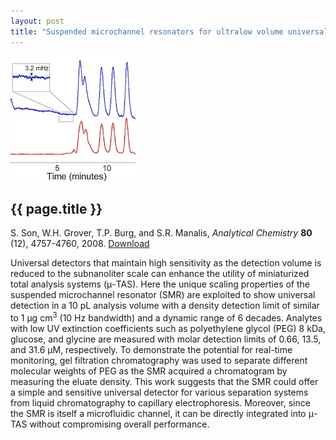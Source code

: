 ```yaml
---
layout: post
title: "Suspended microchannel resonators for ultralow volume universal detection"
---
```


[![](images/smr_hplc.jpg)](pdfs/smr_hplc.pdf)

{{ page.title }}
----------------

S. Son, W.H. Grover, T.P. Burg, and S.R. Manalis, *Analytical Chemistry* **80** (12), 4757-4760, 2008. [Download](pdfs/smr_hplc.pdf)

Universal detectors that maintain high sensitivity as the detection volume is reduced to the subnanoliter scale can enhance the utility of miniaturized total analysis systems (&#956;-TAS). Here the unique scaling properties of the suspended microchannel resonator (SMR) are exploited to show universal detection in a 10 pL analysis volume with a density detection limit of similar to 1 &#956;g cm<sup>3</sup> (10 Hz bandwidth) and a dynamic range of 6 decades. Analytes with low UV extinction coefficients such as polyethylene glycol (PEG) 8 kDa, glucose, and glycine are measured with molar detection limits of 0.66, 13.5, and 31.6 &#956;M, respectively. To demonstrate the potential for real-time monitoring, gel filtration chromatography was used to separate different molecular weights of PEG as the SMR acquired a chromatogram by measuring the eluate density. This work suggests that the SMR could offer a simple and sensitive universal detector for various separation systems from liquid chromatography to capillary electrophoresis. Moreover, since the SMR is itself a microfluidic channel, it can be directly integrated into &#956;-TAS without compromising overall performance.
